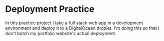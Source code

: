 # Deployment Practice

In this practice project I take a full stack web app in a development environment and deploy it to a DigitalOcean droplet. I'm doing this so that I don't botch my portfolio website's actual deployment.
